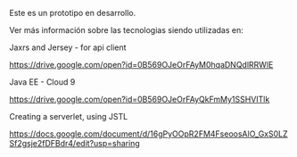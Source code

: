 Este es un prototipo en desarrollo.

Ver más información sobre las tecnologias siendo utilizadas en: 


Jaxrs and Jersey - for api client

https://drive.google.com/open?id=0B569OJeOrFAyM0hqaDNQdlRRWlE

Java EE - Cloud 9

https://drive.google.com/open?id=0B569OJeOrFAyQkFmMy1SSHVITlk

Creating a serverlet, using JSTL

https://docs.google.com/document/d/16gPyOOpR2FM4FseoosAlO_GxS0LZSf2gsje2fDFBdr4/edit?usp=sharing


